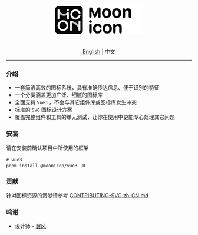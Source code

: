 <div align="center">
    <img src="logo.png" />
    <br />
    <br />
    <br />
    <a href="https://github.com/moon-studio/moonicon/blob/main/README.md">English</a> | 中文
    <br />
</div>

---

### 介绍

- 一套简洁高效的图标系统，具有准确传达信息、便于识别的特征
- 一个分类涵盖更加广泛、细腻的图标库
- 全面支持 `Vue3` ，不会与其它组件库或图标库发生冲突
- 标准的 `SVG` 图标设计方案
- 覆盖完整组件和工具的单元测试，让你在使用中更能专心处理其它问题

### 安装

请在安装前确认项目中所使用的框架

```shell
# vue3
pnpm install @moonicon/vue3 -D
```

### 贡献

针对图标资源的贡献请参考 <a href="https://github.com/moon-studio/moonicon/blob/main/CONTRIBUTING-SVG.zh-CN.md">CONTRIBUTING-SVG.zh-CN.md</a>

### 鸣谢

- 设计师 - [翼风](https://www.behance.net/lujiayu)